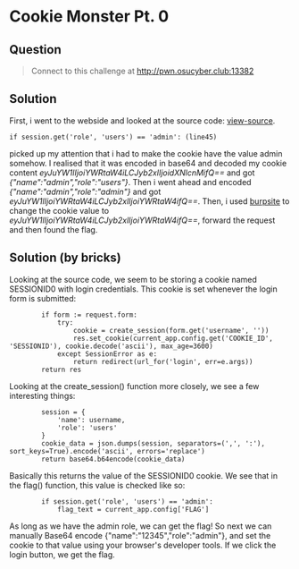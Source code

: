# Cookie Monster Pt. 0

## Question

> Connect to this challenge at http://pwn.osucyber.club:13382

## Solution

First, i went to the webside and looked at the source code: [view-source](http://pwn.osucyber.club:13382/source).

```
if session.get('role', 'users') == 'admin': (line45)
```

picked up my attention that i had to make the cookie have the value admin somehow. I realised that it was encoded in base64 and decoded my cookie content *eyJuYW1lIjoiYWRtaW4iLCJyb2xlIjoidXNlcnMifQ==* and got *{"name":"admin","role":"users"}*. Then i went ahead and encoded *{"name":"admin","role":"admin"}* and got *eyJuYW1lIjoiYWRtaW4iLCJyb2xlIjoiYWRtaW4ifQ==*. Then, i used [burpsite](https://portswigger.net/burp) to change the cookie value to *eyJuYW1lIjoiYWRtaW4iLCJyb2xlIjoiYWRtaW4ifQ==*, forward the request and then found the flag.

## Solution (by bricks)
Looking at the source code, we seem to be storing a cookie named SESSIONID0 with login credentials. This cookie is set whenever the login form is submitted:
```
        if form := request.form:
            try:
                cookie = create_session(form.get('username', ''))
                res.set_cookie(current_app.config.get('COOKIE_ID', 'SESSIONID'), cookie.decode('ascii'), max_age=3600)
            except SessionError as e:
                return redirect(url_for('login', err=e.args))
        return res
```
Looking at the create_session() function more closely, we see a few interesting things:
```
        session = {
            'name': username,
            'role': 'users'
        }
        cookie_data = json.dumps(session, separators=(',', ':'), sort_keys=True).encode('ascii', errors='replace')
        return base64.b64encode(cookie_data)
```
Basically this returns the value of the SESSIONID0 cookie. We see that in the flag() function, this value is checked like so:
```
        if session.get('role', 'users') == 'admin':
            flag_text = current_app.config['FLAG']
```
As long as we have the admin role, we can get the flag! So next we can manually Base64 encode {"name":"12345","role":"admin"}, and set the cookie to that value using your browser's developer tools. If we click the login button, we get the flag.
